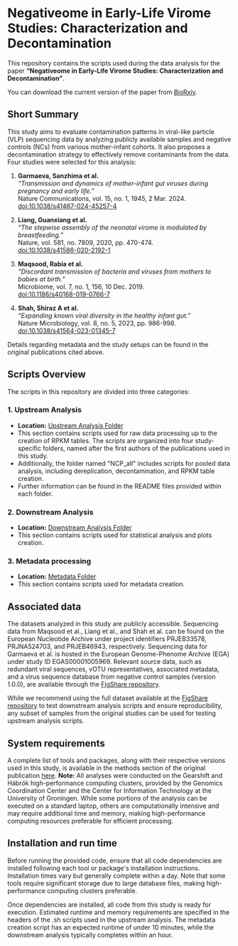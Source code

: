 
# Negativeome in Early-Life Virome Studies: Characterization and Decontamination

This repository contains the scripts used during the data analysis for the paper **“Negativeome in Early-Life Virome Studies: Characterization and Decontamination”**.

You can download the current version of the paper from [BioRxiv](https://www.biorxiv.org/content/10.1101/2024.10.14.618243v1).

## Short Summary

This study aims to evaluate contamination patterns in viral-like particle (VLP) sequencing data by analyzing publicly available samples and negative controls (NCs) from various mother-infant cohorts. It also proposes a decontamination strategy to effectively remove contaminants from the data. Four studies were selected for this analysis:

1. **Garmaeva, Sanzhima et al.**  
   *“Transmission and dynamics of mother-infant gut viruses during pregnancy and early life.”*  
   Nature Communications, vol. 15, no. 1, 1945, 2 Mar. 2024.  
   [doi:10.1038/s41467-024-45257-4](https://doi.org/10.1038/s41467-024-45257-4)
   
2. **Liang, Guanxiang et al.**  
   *“The stepwise assembly of the neonatal virome is modulated by breastfeeding.”*  
   Nature, vol. 581, no. 7809, 2020, pp. 470-474.  
   [doi:10.1038/s41586-020-2192-1](https://doi.org/10.1038/s41586-020-2192-1)
   
3. **Maqsood, Rabia et al.**  
   *“Discordant transmission of bacteria and viruses from mothers to babies at birth.”*  
   Microbiome, vol. 7, no. 1, 156, 10 Dec. 2019.  
   [doi:10.1186/s40168-019-0766-7](https://doi.org/10.1186/s40168-019-0766-7)
   
4. **Shah, Shiraz A et al.**  
   *“Expanding known viral diversity in the healthy infant gut.”*  
   Nature Microbiology, vol. 8, no. 5, 2023, pp. 986-998.  
   [doi:10.1038/s41564-023-01345-7](https://doi.org/10.1038/s41564-023-01345-7)

Details regarding metadata and the study setups can be found in the original publications cited above.

## Scripts Overview

The scripts in this repository are divided into three categories:

### 1. Upstream Analysis
- **Location:** [Upstream Analysis Folder](https://github.com/GRONINGEN-MICROBIOME-CENTRE/NCP_VLP_project/tree/master/Upstream_analysis)
- This section contains scripts used for raw data processing up to the creation of RPKM tables. The scripts are organized into four study-specific folders, named after the first authors of the publications used in this study. 
- Additionally, the folder named "NCP_all" includes scripts for pooled data analysis, including dereplication, decontamination, and RPKM table creation.
- Further information can be found in the README files provided within each folder.

### 2. Downstream Analysis
- **Location:** [Downstream Analysis Folder](https://github.com/GRONINGEN-MICROBIOME-CENTRE/NCP_VLP_project/tree/master/Downstream_analysis)
- This section contains scripts used for statistical analysis and plots creation.

### 3. Metadata processing
- **Location:** [Metadata Folder](https://github.com/GRONINGEN-MICROBIOME-CENTRE/NCP_VLP_project/tree/master/Metadata_processing)
- This section contains scripts used for metadata creation.

## Associated data

The datasets analyzed in this study are publicly accessible. Sequencing data from Maqsood et al., Liang et al., and Shah et al. can be found on the European Nucleotide Archive under project identifiers PRJEB33578, PRJNA524703, and PRJEB46943, respectively. Sequencing data for Garmaeva et al. is hosted in the European Genome-Phenome Archive (EGA) under study ID EGAS00001005969. Relevant source data, such as redundant viral sequences, vOTU representatives, associated metadata, and a virus sequence database from negative control samples (version 1.0.0), are available through the [FigShare repository](https://doi.org/10.6084/m9.figshare.27170739).

While we recommend using the full dataset available at the [FigShare repository](https://doi.org/10.6084/m9.figshare.27170739) to test downstream analysis scripts and ensure reproducibility, any subset of samples from the original studies can be used for testing upstream analysis scripts.

## System requirements

A complete list of tools and packages, along with their respective versions used in this study, is available in the methods section of the original publication [here](https://www.biorxiv.org/content/10.1101/2024.10.14.618243v1).
**Note:** All analyses were conducted on the Gearshift and Hábrók high-performance computing clusters, provided by the Genomics Coordination Center and the Center for Information Technology at the University of Groningen. While some portions of the analysis can be executed on a standard laptop, others are computationally intensive and may require additional time and memory, making high-performance computing resources preferable for efficient processing.

## Installation and run time
Before running the provided code, ensure that all code dependencies are installed following each tool or package's installation instructions. Installation times vary but generally complete within a day. Note that some tools require significant storage due to large database files, making high-performance computing clusters preferable.

Once dependencies are installed, all code from this study is ready for execution. Estimated runtime and memory requirements are specified in the headers of the .sh scripts used in the upstream analysis. The metadata creation script has an expected runtime of under 10 minutes, while the downstream analysis typically completes within an hour.
